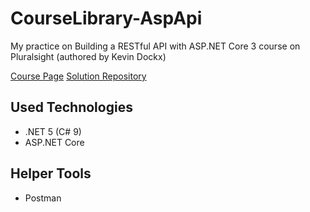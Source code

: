 # CourseLibrary-AspApi
My practice on Building a RESTful API with ASP.NET Core 3 course on Pluralsight (authored by Kevin Dockx)

[Course Page](https://www.pluralsight.com/courses/asp-dot-net-core-3-restful-api-building)
[Solution Repository](https://github.com/KevinDockx/BuildingRESTfulAPIAspNetCore3)

## Used Technologies
- .NET 5 (C# 9)
- ASP.NET Core

## Helper Tools
- Postman
